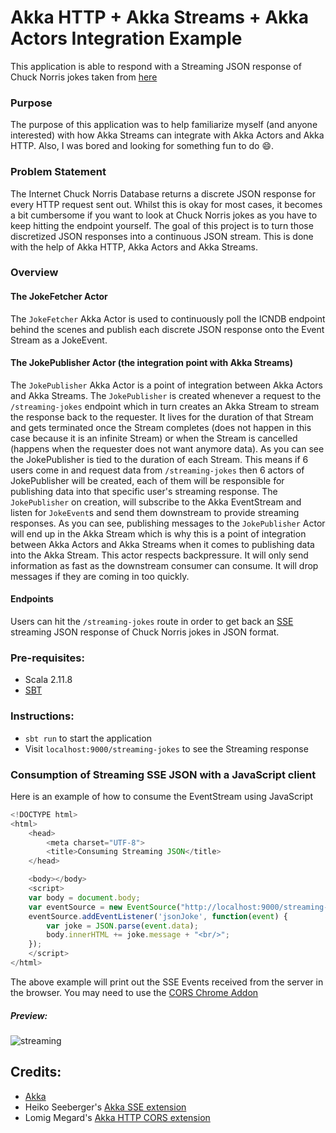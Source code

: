 # Akka HTTP + Akka Streams + Akka Actors Integration Example
This application is able to respond with a Streaming JSON response of 
Chuck Norris jokes taken from [here](http://www.icndb.com/api/)

### Purpose
The purpose of this application was to help familiarize myself (and 
anyone interested) with how Akka Streams can integrate with Akka Actors 
and Akka HTTP. Also, I was bored and looking for something fun
to do :smile:.

### Problem Statement
The Internet Chuck Norris Database returns a discrete JSON response for
every HTTP request sent out. Whilst this is okay for most cases, it 
becomes a bit cumbersome if you want to look at Chuck Norris jokes 
as you have to keep hitting the endpoint yourself. The goal of this 
project is to turn those discretized JSON responses into a continuous
JSON stream. This is done with the help of Akka HTTP, Akka Actors and 
Akka Streams.

### Overview
#### The JokeFetcher Actor
The `JokeFetcher` Akka Actor is used to continuously poll the ICNDB 
endpoint behind the scenes and publish each discrete JSON response onto
the Event Stream as a JokeEvent. 

#### The JokePublisher Actor (the integration point with Akka Streams)
The `JokePublisher` Akka Actor is a point of integration between Akka 
Actors and Akka Streams. The `JokePublisher` is created whenever a 
request to the `/streaming-jokes` endpoint which in turn creates an Akka 
Stream to stream the response back to the requester. It lives for the 
duration of that Stream and gets terminated once the Stream completes 
(does not happen in this case because it is an infinite Stream) or when 
the Stream is cancelled (happens when the requester does not want 
anymore data). As you can see the JokePublisher is tied to the duration 
of each Stream. This means if 6 users come in and request data from 
`/streaming-jokes` then 6 actors of JokePublisher will be created, each
of them will be responsible for publishing data into that specific 
user's streaming response. The `JokePublisher` on creation, will 
subscribe to the Akka EventStream and listen for `JokeEvent`s and send
them downstream to provide streaming responses. As you can see, 
publishing messages to the `JokePublisher` Actor will end up in the 
Akka Stream which is why this is a point of integration between Akka 
Actors and Akka Streams when it comes to publishing data into the Akka 
Stream. This actor respects backpressure. It will only send information 
as fast as the downstream consumer can consume. It will drop messages if 
they are coming in too quickly. 

#### Endpoints
Users can hit the `/streaming-jokes` route in order to get back an [SSE](http://www.html5rocks.com/en/tutorials/eventsource/basics/)
streaming JSON response of Chuck Norris jokes in JSON format.

### Pre-requisites:
- Scala 2.11.8
- [SBT](http://www.scala-sbt.org/)

### Instructions: 
- `sbt run` to start the application
- Visit `localhost:9000/streaming-jokes` to see the Streaming response

### Consumption of Streaming SSE JSON with a JavaScript client
Here is an example of how to consume the EventStream using JavaScript
```javascript
<!DOCTYPE html>
<html>
	<head>
		<meta charset="UTF-8">
		<title>Consuming Streaming JSON</title>
	</head>

	<body></body>
	<script>
	var body = document.body;
	var eventSource = new EventSource("http://localhost:9000/streaming-jokes");
	eventSource.addEventListener('jsonJoke', function(event) {
		var joke = JSON.parse(event.data);
		body.innerHTML += joke.message + "<br/>";
	});
	</script>
</html>
```
The above example will print out the SSE Events received from the server 
in the browser. You may need to use the [CORS Chrome Addon](https://chrome.google.com/webstore/detail/allow-control-allow-origi/nlfbmbojpeacfghkpbjhddihlkkiljbi/related)

##### Preview: 
![streaming](https://cloud.githubusercontent.com/assets/14280155/18819716/ba70748c-8363-11e6-9d17-68c17999d068.gif)

## Credits:
- [Akka](http://akka.io)
- Heiko Seeberger's [Akka SSE extension](https://github.com/hseeberger/akka-sse)
- Lomig Megard's [Akka HTTP CORS extension](https://github.com/lomigmegard/akka-http-cors)
